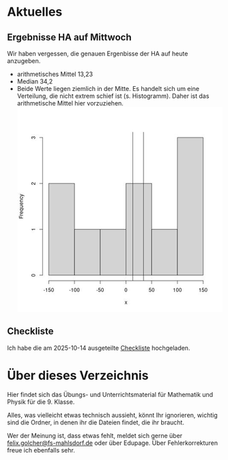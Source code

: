 # Aktuelles

## Ergebnisse HA auf Mittwoch

Wir haben vergessen, die genauen Ergenbisse der HA auf heute anzugeben.

* arithmetisches Mittel 13,23
* Median 34,2
* Beide Werte liegen ziemlich in der Mitte. Es handelt sich um eine Verteilung, die nicht extrem schief ist (s. Histogramm). Daher ist das arithmetische Mittel hier vorzuziehen. 
![Histogramm unserer Daten](pics/eink.jpg)

## Checkliste

Ich habe die am 2025-10-14 ausgeteilte [Checkliste](mathe/mitschriften_und_texte/checkliste1.pdf) hochgeladen.

# Über dieses Verzeichnis

Hier findet sich das Übungs- und Unterrichtsmaterial für Mathematik und Physik für die 9. Klasse.

Alles, was vielleicht etwas technisch aussieht, könnt Ihr ignorieren, wichtig sind die Ordner, in denen ihr die Dateien findet, die ihr braucht.

Wer der Meinung ist, dass etwas fehlt, meldet sich gerne über [felix.golcher@fs-mahlsdorf.de](mailto:felix.golcher@fs-mahlsdorf.de) oder über Edupage. Über Fehlerkorrekturen freue ich ebenfalls sehr.
